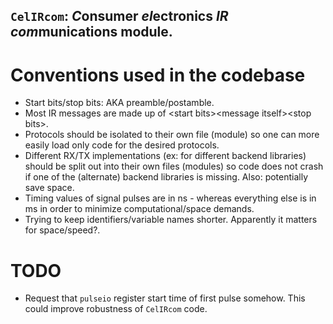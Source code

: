 ## `CelIRcom`: ***C***onsumer ***el***ectronics ***IR*** ***com***munications module.

# Conventions used in the codebase
<!----------------------------------------------------------------------------->
- Start bits/stop bits: AKA preamble/postamble.
- Most IR messages are made up of \<start bits\>\<message itself\>\<stop bits\>.
- Protocols should be isolated to their own file (module) so one can more
  easily load only code for the desired protocols.
- Different RX/TX implementations (ex: for different backend libraries) should
  be split out into their own files (modules) so code does not crash if one
  of the (alternate) backend libraries is missing. Also: potentially save space.
- Timing values of signal pulses are in ns - whereas everything else is in ms
  in order to minimize computational/space demands.
- Trying to keep identifiers/variable names shorter. Apparently it matters for
  space/speed?.

# TODO
- Request that `pulseio` register start time of first pulse somehow. This could
  improve robustness of `CelIRcom` code.
